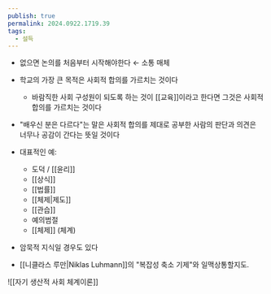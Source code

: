 ```yaml
---
publish: true
permalink: 2024.0922.1719.39
tags:
  - 설득
---
```

- 없으면 논의를 처음부터 시작해야한다 ← 소통 매체
- 학교의 가장 큰 목적은 사회적 합의를 가르치는 것이다
	- 바람직한 사회 구성원이 되도록 하는 것이 [[교육]]이라고 한다면 그것은 사회적 합의를 가르치는 것이다 
- "배우신 분은 다르다"는 말은 사회적 합의를 제대로 공부한 사람의 판단과 의견은 너무나 공감이 간다는 뜻일 것이다
- 대표적인 예: 
	- 도덕 / [[윤리]]
	- [[상식]]
	- [[법률]]
	- [[체제|제도]]
	- [[관습]]
	- 예의범절
	- [[체제]] (체계)
- 암묵적 지식일 경우도 있다

- [[니클라스 루만|Niklas Luhmann]]의 "복잡성 축소 기제"와 일맥상통할지도. 

![[자기 생산적 사회 체계이론]]
